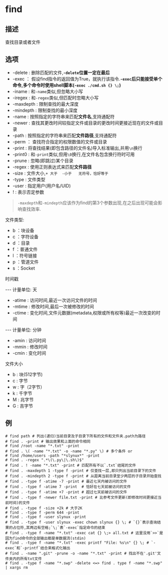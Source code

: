 # find

## 描述

查找目录或者文件

## 选项

- -delete : 删除匹配的文件,**`-delete`位置一定在最后**
- -exec ： 假设find指令的返回值为True，就执行该指令.**`-exec`后只能接受单个命令,多个命令时使用shell脚本(`-exec ./cmd.sh {} \;`)**
- -iname : 和`-name`类似,但忽略大小写
- -iregex : 和`-regex`类似,但匹配时忽略大小写
- -maxdepth : 限制查找的最大深度
- -mindepth : 限制查找的最小深度
- -name : 按照指定的字符串来匹配**文件名**,支持通配符
- -newer : 查找其更改时间较指定文件或目录的更改时间更接近现在的文件或目录
- -path : 按照指定的字符串来匹配**文件路径**,支持通配符
- -perm ： 查找符合指定的权限数值的文件或目录
- -print : 将查找结果(即包含路径的文件名)导入标准输出,并用`\n`换行
- -print0 : 和`-print`类似,但用`\0`换行,在文件名包含换行符时可用
- -prune : 忽略(即跳过)某个目录
- -regex : 使用正则表达式来匹配**文件路径**
- -size : 文件大小,`+ 大于  -小于   无符号，恰好等于`
- -type : 文件类型
- -user : 指定用户(用户名/UID)
- ! : 表示否定参数

> `-maxdepth`和`-mindepth`应该作为find的第3个参数出现,在之后出现可能会影响查找效率.

文件类型:

- b ：块设备
- c ：字符设备
- d ：目录
- f ：普通文件
- l ：符号链接
- p ：管道文件
- s ：Socket

时间戳

--- 计量单位: 天
- -atime : 访问时间,最近一次访问文件的时间
- -mtime : 修改时间,最后一次被修改的时间
- -ctime : 变化时间,文件元数据(metadata,权限或所有权等)最近一次改变的时间

--- 计量单位: 分钟
- -amin : 访问时间
- -mmin : 修改时间
- -cmin : 变化时间

文件大小

- b : 块(512字节)
- c : 字节
- w : 字（2字节）
- k : 千字节
- M : 兆字节
- G : 吉字节

## 例

    # find path # 列出(递归)当前目录及子目录下所有的文件和文件夹.path为路径
    # find . -print # 输出效果和上面的命令相同
    # find /root -name "*.txt" -print
    # find . \( -name "*.txt" -o -name "*.py" \) # 多个条件 or
    # find /home/users -path "*slynux*" -print
    # find . -regex ".*\(\.py\|\.sh\)$"
    # find . ! -name "*.txt" -print # 匹配所有不以`.txt`结尾的文件
    # find . -maxdepth 1 -type f -print # 仅查找一层,即只列出当前目录下的文件
    # find . -mindepth 2 -type f -print # 从距离当前目录至少两层的子目录开始查找
    # find . -type f -atime -7 -print # 最近七天内被访问的文件
    # find . -type f -atime 7 -print  # 恰好在七天前被访问的文件
    # find . -type f -atime +7 -print # 超过七天前被访问的文件
    # find . -type f -newer file.txt -print # 比参考文件更新(即修改时间更接近当前时间)的文件
    # find . -type f -size +2k # 大于2K
    # find . -type f -perm 644 -print
    # find . -type f -user slynux -print
    # find . -type f -user slynux -exec chown slynux {} \; # `{}`表示查询结果的占位符,其两边有空格;`\;`表`-exec`指定命令的结束
    # find . -type f -name "*.txt" -exec cat {} \;> all.txt # 这里没用`>>`是因为find命令的全部输出都是单数据流(stdin)
    # find . -type f -name "*.txt" -exec printf "File: %s\n" {} \; # `-exec`和`-printf`结合来格式化输出
    # find . -name ".git" -prune -o -name "*.txt" -print # 找出不在'.git'文件夹内的所有txt文件
    # find . -type f -name "*.swp" -delete <=> find . type f -name "*.swp" | xargs rm
